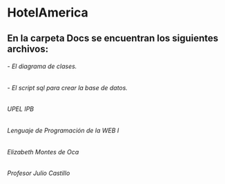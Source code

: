 # HotelAmerica

## En la carpeta Docs se encuentran los siguientes archivos:
###### - El diagrama de clases.
###### - El script sql para crear la base de datos.


###### UPEL IPB
###### Lenguaje de Programación de la WEB I
###### Elizabeth Montes de Oca
###### Profesor Julio Castillo

